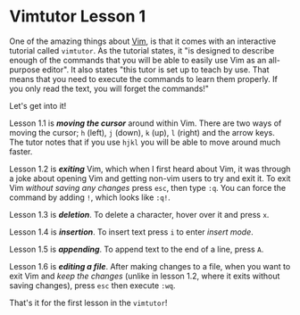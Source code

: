 # Vimtutor Lesson 1

One of the amazing things about [Vim](https://github.com/vim/vim), is that it comes with an interactive tutorial called `vimtutor`. As the tutorial states, it "is designed to describe enough of the commands that you will be able to easily use Vim as an all-purpose editor". It also states "this tutor is set up to teach by use. That means that you need to execute the commands to learn them properly. If you only read the text, you will forget the commands!"

Let's get into it!

Lesson 1.1 is ***moving the cursor*** around within Vim. There are two ways of moving the cursor; `h` (left), `j` (down), `k` (up), `l` (right) and the arrow keys. The tutor notes that if you use `hjkl` you will be able to move around much faster.

Lesson 1.2 is ***exiting*** Vim, which when I first heard about Vim, it was through a joke about opening Vim and getting non-vim users to try and exit it. To exit Vim *without saving any changes* press `esc`, then type `:q`. You can force the command by adding `!`, which looks like `:q!`.

Lesson 1.3 is ***deletion***. To delete a character, hover over it and press `x`.

Lesson 1.4 is ***insertion***. To insert text press `i` to enter *insert mode*.

Lesson 1.5 is ***appending***. To append text to the end of a line, press `A`.

Lesson 1.6 is ***editing a file***. After making changes to a file, when you want to exit Vim and *keep the changes* (unlike in lesson 1.2, where it exits without saving changes), press `esc` then execute `:wq`.

That's it for the first lesson in the `vimtutor`!
